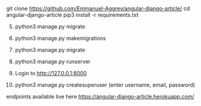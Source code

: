 # 

git clone https://github.com/Emmanuel-Aggrey/angular-django-article/
cd angular-django-article
pip3 install -r requirements.txt

 5. python3 manage.py migrate

 6. python3 manage.py makemigrations

 7. python3 manage.py migrate

 8. python3 manage.py runserver

 9. Login to http://127.0.0.1:8000

 10. python3 manage.py createsuperuser (enter username, email, password)
 
endpoints available live here
https://angular-django-article.herokuapp.com/
